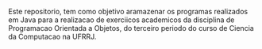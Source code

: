 Este repositorio, tem como objetivo aramazenar os programas realizados em Java para a realizacao de exerciicos academicos da disciplina de Programacao Orientada a Objetos, do terceiro periodo do curso de Ciencia da Computacao na UFRRJ.
